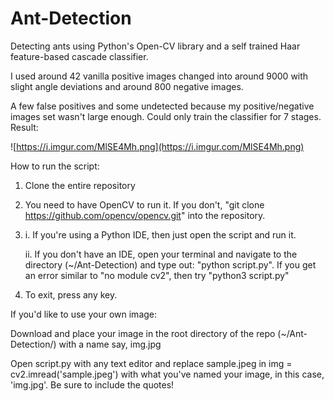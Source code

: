 # Ant-Detection
Detecting ants using Python's Open-CV library and a self trained Haar feature-based cascade classifier.

I used around 42 vanilla positive images changed into around 9000 with slight angle deviations and around 800 negative images.

A few false positives and some undetected because my positive/negative images set wasn't large enough. Could only train the classifier for 7 stages.
Result:

![https://i.imgur.com/MlSE4Mh.png](https://i.imgur.com/MlSE4Mh.png)

How to run the script:
  1. Clone the entire repository
  2. You need to have OpenCV to run it. If you don't, "git clone https://github.com/opencv/opencv.git" into the repository.
  2. i. If you're using a Python IDE, then just open the script and run it.                                                     

     ii. If you don't have an IDE, open your terminal and navigate to the directory (~/Ant-Detection) and type out:
     "python script.py". 
     If you get an error similar to "no module cv2", then try "python3 script.py"

  3. To exit, press any key.
  
If you'd like to use your own image:         
   
   Download and place your image in the root directory of the repo (~/Ant-Detection/) with a name say, img.jpg
    
   Open script.py with any text editor and replace sample.jpeg in img = cv2.imread('sample.jpeg') with what you've named your      image, in this case, 'img.jpg'. Be sure to include the quotes!
     
